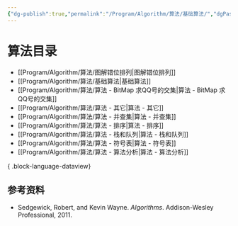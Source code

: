 ```yaml
---
{"dg-publish":true,"permalink":"/Program/Algorithm/算法/基础算法/","dgPassFrontmatter":true}
---
```


# 算法目录

- [[Program/Algorithm/算法/图解错位排列\|图解错位排列]]
- [[Program/Algorithm/算法/基础算法\|基础算法]]
- [[Program/Algorithm/算法/算法 - BitMap 求QQ号的交集\|算法 - BitMap 求QQ号的交集]]
- [[Program/Algorithm/算法/算法 - 其它\|算法 - 其它]]
- [[Program/Algorithm/算法/算法 - 并查集\|算法 - 并查集]]
- [[Program/Algorithm/算法/算法 - 排序\|算法 - 排序]]
- [[Program/Algorithm/算法/算法 - 栈和队列\|算法 - 栈和队列]]
- [[Program/Algorithm/算法/算法 - 符号表\|算法 - 符号表]]
- [[Program/Algorithm/算法/算法 - 算法分析\|算法 - 算法分析]]

{ .block-language-dataview}

## 参考资料

- Sedgewick, Robert, and Kevin Wayne. _Algorithms_. Addison-Wesley Professional, 2011.
